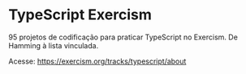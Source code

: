 # TypeScript Exercism

95 projetos de codificação para praticar TypeScript no Exercism. De Hamming à lista vinculada.

Acesse: https://exercism.org/tracks/typescript/about
